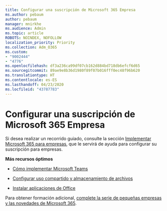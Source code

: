 ```yaml
---
title: Configurar una suscripción de Microsoft 365 Empresa
ms.author: pebaum
author: pebaum
manager: mnirkhe
ms.audience: Admin
ms.topic: article
ROBOTS: NOINDEX, NOFOLLOW
localization_priority: Priority
ms.collection: Adm_O365
ms.custom:
- "9002444"
- "4776"
ms.openlocfilehash: df3a236ca99df07cb162d884bd718db6efcf6d65
ms.sourcegitcommit: 89ae9e8b36d1980f89f07b016fff0ec48f96b620
ms.translationtype: HT
ms.contentlocale: es-ES
ms.lasthandoff: 04/23/2020
ms.locfileid: "43787783"
---
```

# <a name="set-up-a-microsoft-365-business-subscription"></a>Configurar una suscripción de Microsoft 365 Empresa

Si desea realizar un recorrido guiado, consulte la sección [Implementar Microsoft 365 para empresas](https://docs.microsoft.com/microsoft-365/admin/setup/setup?view=o365-worldwide), que le servirá de ayuda para configurar su suscripción para empresas. 

**Más recursos óptimos**

- [Cómo implementar Microsoft Teams](https://docs.microsoft.com/microsoftteams/how-to-roll-out-teams?toc=%2Foffice365%2Fadmin%2Ftoc.json&bc=%2Foffice365%2Fadmin%2Fbreadcrumb%2Ftoc.json&view=o365-worldwide)

- [Configurar uso compartido y almacenamiento de archivos](https://docs.microsoft.com/microsoft-365/admin/setup/set-up-file-storage-and-sharing?view=o365-worldwide)

- [Instalar aplicaciones de Office](https://docs.microsoft.com/microsoft-365/admin/setup/install-applications?view=o365-worldwide)

Para obtener formación adicional, [complete la serie de pequeñas empresas y las novedades de Microsoft 365](https://support.office.com/article/set-up-your-small-business-6ab4bbcd-79cf-4000-a0bd-d42ce4d12816).
